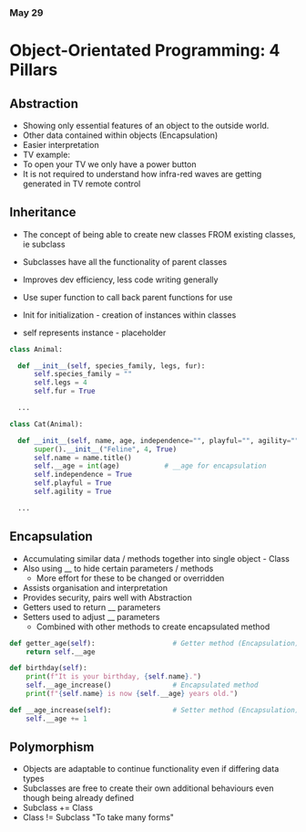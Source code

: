### May 29

# Object-Orientated Programming: 4 Pillars

## Abstraction

- Showing only essential features of an object to the outside world.
- Other data contained within objects (Encapsulation)
- Easier interpretation
- TV example:
- To open your TV we only have a power button
- It is not required to understand how infra-red waves are getting generated in TV remote control

## Inheritance

- The concept of being able to create new classes FROM existing classes, ie subclass
- Subclasses have all the functionality of parent classes
- Improves dev efficiency, less code writing generally
- Use super function to call back parent functions for use



- Init for initialization - creation of instances within classes
- self represents instance - placeholder

```Python
class Animal:

  def __init__(self, species_family, legs, fur):
      self.species_family = ""
      self.legs = 4
      self.fur = True

  ...

class Cat(Animal):

  def __init__(self, name, age, independence="", playful="", agility=""):
      super().__init__("Feline", 4, True)
      self.name = name.title()
      self.__age = int(age)           # __age for encapsulation
      self.independence = True
      self.playful = True
      self.agility = True

  ...
```


## Encapsulation

- Accumulating similar data / methods together into single object - Class
- Also using __ to hide certain parameters / methods
  - More effort for these to be changed or overridden
- Assists organisation and interpretation
- Provides security, pairs well with Abstraction
- Getters used to return __ parameters
- Setters used to adjust __ parameters
  - Combined with other methods to create encapsulated method

```Python
def getter_age(self):                   # Getter method (Encapsulation)
    return self.__age

def birthday(self):
    print(f"It is your birthday, {self.name}.")
    self.__age_increase()               # Encapsulated method
    print(f"{self.name} is now {self.__age} years old.")

def __age_increase(self):               # Setter method (Encapsulation)
    self.__age += 1
```    


## Polymorphism

- Objects are adaptable to continue functionality even if differing data types
- Subclasses are free to create their own additional behaviours even though being already defined
- Subclass += Class
- Class != Subclass
                        "To take many forms"
